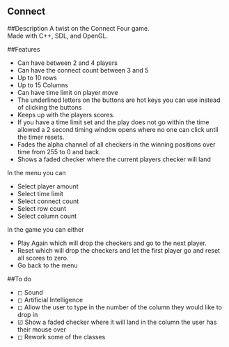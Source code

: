 ## Connect

##Description
A twist on the Connect Four game.  
Made with C++, SDL, and OpenGL.

##Features

*  Can have between 2 and 4 players
*  Can have the connect count between 3 and 5
*  Up to 10 rows
*  Up to 15 Columns
*  Can have time limit on player move
*  The underlined letters on the buttons are hot keys you can use instead of clicking the buttons
*  Keeps up with the players scores.   
*  If you have a time limit set and the play does not go within the time allowed a 2 second timing window opens where no one can click until the timer resets.  
*  Fades the alpha channel of all checkers in the winning positions over time from 255 to 0 and back.
*  Shows a faded checker where the current players checker will land

In the menu you can

*  Select player amount
*  Select time limit
*  Select connect count
*  Select row count
*  Select column count

In the game you can either 

*  Play Again which will drop the checkers and go to the next player. 
*  Reset which will drop the checkers and let the first player go and reset all scores to zero.
*  Go back to the menu

##To do
*  &#x25fb; Sound
*  &#x25fb; Artificial Intelligence
*  &#x25fb; Allow the user to type in the number of the column they would like to drop in
*  &#x2611; Show a faded checker where it will land in the column the user has their mouse over
*  &#x25fb; Rework some of the classes

